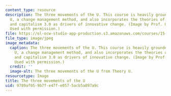 ```yaml
---
content_type: resource
description: The three movements of the U. This course is heavily grounded in Theory
  U, a change management method, and also incorporates the theories of presencing
  and capitalism 3.0 as drivers of innovative change. (Image by Prof. Otto Scharmer.
  Used with permission.)
file: https://ol-ocw-studio-app-production.s3.amazonaws.com/courses/15-975-u-lab-leading-profound-innovation-for-a-more-sustainable-world-fall-2010/9789af059b7fe47fe0575acb5a897a9c_15-975f10-th.jpg
file_type: image/jpeg
image_metadata:
  caption: The three movements of the U. This course is heavily grounded in Theory
    U, a change management method, and also incorporates the theories of presencing
    and capitalism 3.0 as drivers of innovative change. (Image by Prof. Otto Scharmer.
    Used with permission.)
  credit: ''
  image-alt: The three movements of the U from Theory U.
resourcetype: Image
title: The three movements of the U
uid: 9789af05-9b7f-e47f-e057-5acb5a897a9c
---
```


